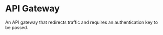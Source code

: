# API Gateway
An API gateway that redirects traffic and requires an authentication key to be passed.
